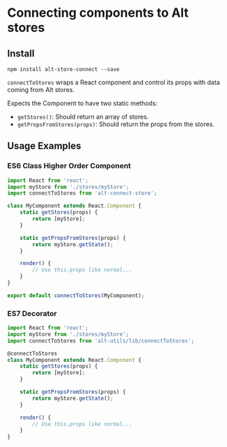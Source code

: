 # Connecting components to Alt stores

## Install

```
npm install alt-store-connect --save
```

`connectToStores` wraps a React component and control its props with data coming from Alt stores.

Expects the Component to have two static methods:
- `getStores()`: Should return an array of stores.
- `getPropsFromStores(props)`: Should return the props from the stores.

## Usage Examples

### ES6 Class Higher Order Component
```js
import React from 'react';
import myStore from './stores/myStore';
import connectToStores from 'alt-connect-store';

class MyComponent extends React.Component {
    static getStores(props) {
        return [myStore];
    }

    static getPropsFromStores(props) {
        return myStore.getState();
    }

    render() {
        // Use this.props like normal...
    }
}

export default connectToStores(MyComponent);
```

### ES7 Decorator
```js
import React from 'react';
import myStore from './stores/myStore';
import connectToStores from 'alt-utils/lib/connectToStores';

@connectToStores
class MyComponent extends React.Component {
    static getStores(props) {
        return [myStore];
    }

    static getPropsFromStores(props) {
        return myStore.getState();
    }

    render() {
        // Use this.props like normal...
    }
}
```
